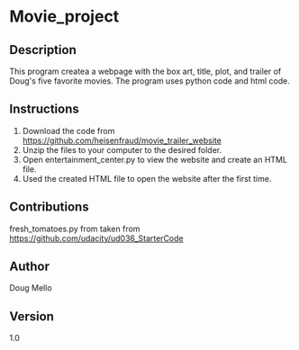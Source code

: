 # Movie_project
## Description

This program createa a webpage with the box art, title, plot, and trailer of Doug's five favorite movies.  The program uses python code and html code.  

## Instructions

1.  Download the code from https://github.com/heisenfraud/movie_trailer_website
2.  Unzip the files to your computer to the desired folder.  
3.  Open entertainment_center.py to view the website and create an HTML file.
4.  Used the created HTML file to open the website after the first time.

## Contributions

fresh_tomatoes.py from taken from https://github.com/udacity/ud036_StarterCode

## Author

Doug Mello

## Version

1.0

